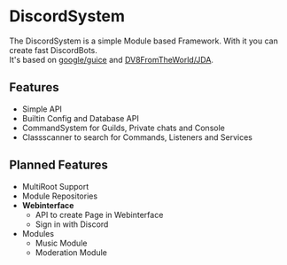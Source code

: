 # DiscordSystem

The DiscordSystem is a simple Module based Framework. With it you can create fast DiscordBots.<br>
It's based on [google/guice](https://github.com/google/guice) and [DV8FromTheWorld/JDA](https://github.com/DV8FromTheWorld/JDA).

## Features

 * Simple API
 * Builtin Config and Database API
 * CommandSystem for Guilds, Private chats and Console
 * Classscanner to search for Commands, Listeners and Services



 ## Planned Features
  * MultiRoot Support
  * Module Repositories
  * **Webinterface**
    * API to create Page in Webinterface
    * Sign in with Discord
  * Modules
    * Music Module
    * Moderation Module
